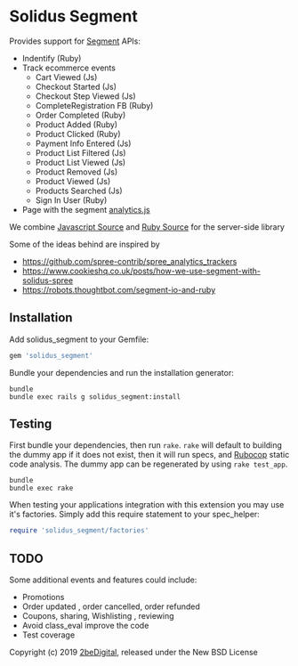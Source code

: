 Solidus Segment
==============

Provides support for [Segment](https://segment.com/docs/spec/) APIs: 
* Indentify (Ruby)
* Track ecommerce events 
    *  Cart Viewed (Js)
    *  Checkout Started (Js)
    *  Checkout Step Viewed (Js)
    *  CompleteRegistration FB (Ruby)
    *  Order Completed (Ruby)
    *  Product Added (Ruby)
    *  Product Clicked (Ruby)    
    *  Payment Info Entered (Js)
    *  Product List Filtered (Js)
    *  Product List Viewed (Js)
    *  Product Removed (Js)
    *  Product Viewed (Js)
    *  Products Searched (Js)
    *  Sign In User (Ruby)
* Page with the segment [analytics.js](https://segment.com/docs/sources/website/analytics.js/quickstart/) 

We combine [Javascript Source](https://segment.com/docs/sources/website/analytics.js/) and [Ruby Source](https://segment.com/docs/sources/server/ruby/) for the server-side library

Some of the ideas behind are inspired by 
* https://github.com/spree-contrib/spree_analytics_trackers
* https://www.cookieshq.co.uk/posts/how-we-use-segment-with-solidus-spree
* https://robots.thoughtbot.com/segment-io-and-ruby


Installation
------------

Add solidus_segment to your Gemfile:

```ruby
gem 'solidus_segment'
```

Bundle your dependencies and run the installation generator:

```shell
bundle
bundle exec rails g solidus_segment:install
```

Testing
-------

First bundle your dependencies, then run `rake`. `rake` will default to building the dummy app if it does not exist, then it will run specs, and [Rubocop](https://github.com/bbatsov/rubocop) static code analysis. The dummy app can be regenerated by using `rake test_app`.

```shell
bundle
bundle exec rake
```

When testing your applications integration with this extension you may use it's factories.
Simply add this require statement to your spec_helper:

```ruby
require 'solidus_segment/factories'
```

TODO
-------
Some additional events and features could include:
* Promotions 
* Order updated , order cancelled, order refunded
* Coupons, sharing, Wishlisting , reviewing
* Avoid class_eval improve the code
* Test coverage


Copyright (c) 2019 [2beDigital](http://www.2bedigital.com/?utm_source=github), released under the New BSD License



